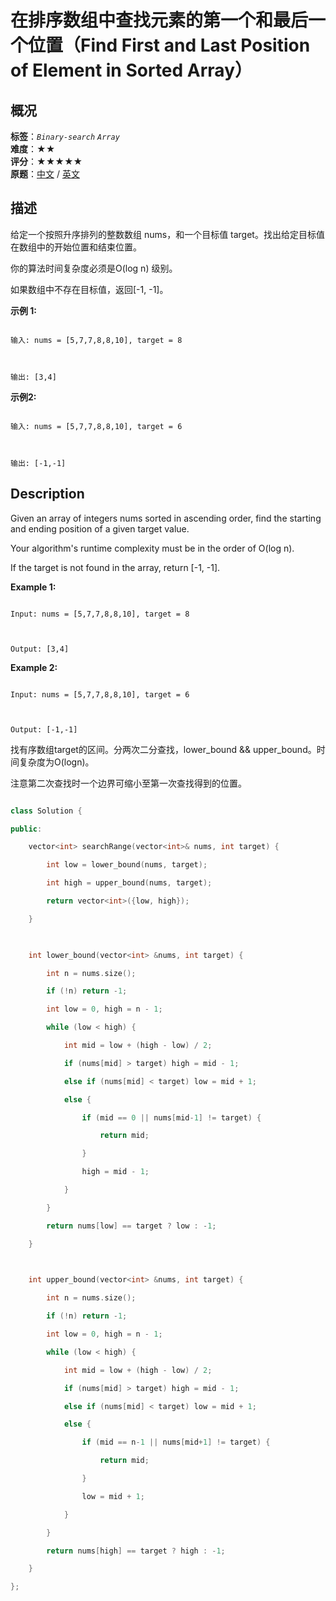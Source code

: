 # 在排序数组中查找元素的第一个和最后一个位置（Find First and Last Position of Element in Sorted Array）
## 概况
**标签**：*`Binary-search`*  *`Array`*<br>
**难度**：★★<br>
**评分**：★★★★★<br>
**原题**：[中文](https://leetcode-cn.com/problems/find-first-and-last-position-of-element-in-sorted-array) / [英文](https://leetcode.com/problems/find-first-and-last-position-of-element-in-sorted-array)
## 描述

给定一个按照升序排列的整数数组 nums，和一个目标值 target。找出给定目标值在数组中的开始位置和结束位置。



你的算法时间复杂度必须是O(log n) 级别。



如果数组中不存在目标值，返回[-1, -1]。



**示例 1:**

```

输入: nums = [5,7,7,8,8,10], target = 8



输出: [3,4]

```



**示例2:**

```

输入: nums = [5,7,7,8,8,10], target = 6



输出: [-1,-1]

```



## Description

Given an array of integers nums sorted in ascending order, find the starting and ending position of a given target value.



Your algorithm&#39;s runtime complexity must be in the order of O(log n).



If the target is not found in the array, return [-1, -1].



**Example 1:**

```

Input: nums = [5,7,7,8,8,10], target = 8



Output: [3,4]

```



**Example 2:**

```

Input: nums = [5,7,7,8,8,10], target = 6



Output: [-1,-1]

```







找有序数组target的区间。分两次二分查找，lower_bound && upper_bound。时间复杂度为O(logn)。



注意第二次查找时一个边界可缩小至第一次查找得到的位置。



```c++

class Solution {

public:

    vector<int> searchRange(vector<int>& nums, int target) {

        int low = lower_bound(nums, target);

        int high = upper_bound(nums, target);

        return vector<int>({low, high});

    }

    

    int lower_bound(vector<int> &nums, int target) {

        int n = nums.size();

        if (!n) return -1;

        int low = 0, high = n - 1;

        while (low < high) {

            int mid = low + (high - low) / 2;

            if (nums[mid] > target) high = mid - 1;

            else if (nums[mid] < target) low = mid + 1;

            else {

                if (mid == 0 || nums[mid-1] != target) {

                    return mid;

                }

                high = mid - 1;

            }

        }

        return nums[low] == target ? low : -1;

    }

    

    int upper_bound(vector<int> &nums, int target) {

        int n = nums.size();

        if (!n) return -1;

        int low = 0, high = n - 1;

        while (low < high) {

            int mid = low + (high - low) / 2;

            if (nums[mid] > target) high = mid - 1;

            else if (nums[mid] < target) low = mid + 1;

            else {

                if (mid == n-1 || nums[mid+1] != target) {

                    return mid;

                }

                low = mid + 1;

            }

        }

        return nums[high] == target ? high : -1;

    }

};

```
